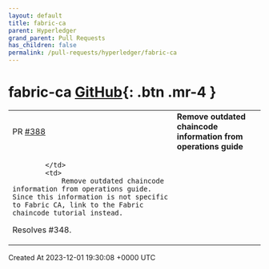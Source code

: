 ```yaml
---
layout: default
title: fabric-ca
parent: Hyperledger
grand_parent: Pull Requests
has_children: false
permalink: /pull-requests/hyperledger/fabric-ca
---
```


# fabric-ca <span class="fs-3 right-align">[GitHub](https://github.com/hyperledger/fabric-ca){: .btn .mr-4 }</span>


<div>
    <table>
        <tr>
            <td>
                PR <a href="https://github.com/hyperledger/fabric-ca/pull/388" class=".btn">#388</a>
            </td>
            <td>
                <b>
                    Remove outdated chaincode information from operations guide
                </b>
            </td>
        </tr>
        <tr>
            <td>
                
            </td>
            <td>
                Remove outdated chaincode information from operations guide. Since this information is not specific to Fabric CA, link to the Fabric chaincode tutorial instead.

Resolves #348.
            </td>
        </tr>
    </table>
    <div class="right-align">
        Created At 2023-12-01 19:30:08 +0000 UTC
    </div>
</div>

